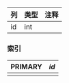 | 列   | 类型 | 注释 |
| :--- | ---- | ---- |
| id   | int  |      |

### 索引

| PRIMARY | *id* |
| :------ | ---- |
|         |      |